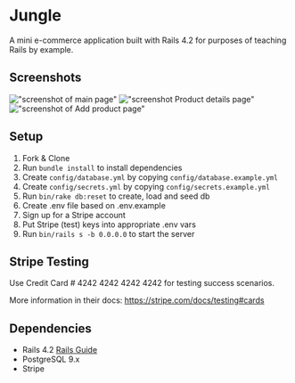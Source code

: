 # Jungle

A mini e-commerce application built with Rails 4.2 for purposes of teaching Rails by example.

## Screenshots

!["screenshot of main page"](https://github.com/tantousha/TinyApp/blob/master/docs/screenshot1.png)
!["screenshot Product details page"](https://github.com/tantousha/TinyApp/blob/master/docs/screenshot2.png)
!["screenshot of Add product page"](https://github.com/tantousha/TinyApp/blob/master/docs/screenshot3.png)

## Setup

1. Fork & Clone
2. Run `bundle install` to install dependencies
3. Create `config/database.yml` by copying `config/database.example.yml`
4. Create `config/secrets.yml` by copying `config/secrets.example.yml`
5. Run `bin/rake db:reset` to create, load and seed db
6. Create .env file based on .env.example
7. Sign up for a Stripe account
8. Put Stripe (test) keys into appropriate .env vars
9. Run `bin/rails s -b 0.0.0.0` to start the server

## Stripe Testing

Use Credit Card # 4242 4242 4242 4242 for testing success scenarios.

More information in their docs: <https://stripe.com/docs/testing#cards>

## Dependencies

* Rails 4.2 [Rails Guide](http://guides.rubyonrails.org/v4.2/)
* PostgreSQL 9.x
* Stripe
